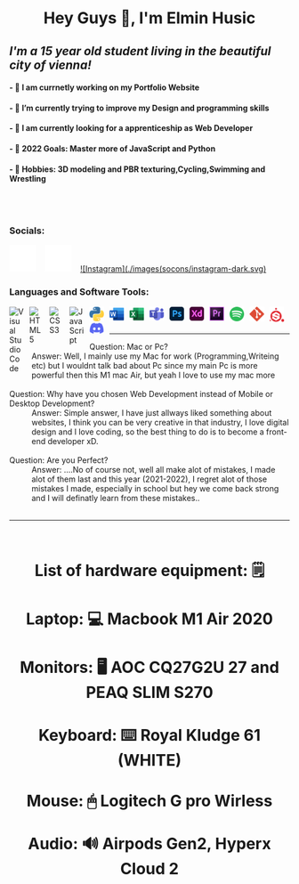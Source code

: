 
# <h1 align="center">Hey Guys 👋, I'm Elmin Husic</h1> 
## ***I'm a 15 year old student living in the beautiful city of vienna!***

#### - 🪪 **I am currnetly working on my Portfolio Website**
#### - 🔫 **I’m currently trying to improve my Design and programming skills**
#### - 👯 **I am currently looking for a apprenticeship as Web Developer**
#### - 🔮 **2022 Goals: Master more of JavaScript and Python**
#### - 🧾 **Hobbies: 3D modeling and PBR texturing,Cycling,Swimming and Wrestling**

<br />
<br />


### **Socials:**

[![Twitter](./images/socons//twitter-dark.svg)](https://twitter.com/Elmin_H772)
&nbsp;&nbsp;
[![Linkdin](./images/socons/linkedin-dark.svg)](https://www.linkedin.com/in/husicelmin/)
&nbsp;&nbsp;
[![Instagram](./images(socons/instagram-dark.svg)](https://www.instagram.com/elmin_h7/)
&nbsp;&nbsp;




### **Languages and Software Tools:**


<img align="left" alt="Visual Studio Code" width="26px" src="https://cdn.jsdelivr.net/gh/devicons/devicon/icons/vscode/vscode-original.svg" style="padding-right:10px;" />
<img align="left" alt="HTML5" width="26px" src="https://cdn.jsdelivr.net/gh/devicons/devicon/icons/html5/html5-original.svg" style="padding-right:10px;" />
<img align="left" alt="CSS3" width="26px" src="https://cdn.jsdelivr.net/gh/devicons/devicon/icons/css3/css3-original.svg" style="padding-right:10px;" />
<img align="left" alt="JavaScript" width="26px" src="https://cdn.jsdelivr.net/gh/devicons/devicon/icons/javascript/javascript-original.svg" style="padding-right:10px;" />
<img align="left" alt="Python" width="26px" src="./images/tocons/python-5.svg" style="padding-right:10px;" />
<img align="left" alt="Word" width="26px" src="./images/tocons/word-1.svg" style="padding-right:10px;" />
<img align="left" alt="Excel" width="26px" src="./images/tocons/excel-4.svg" style="padding-right:10px;" />
<img align="left" alt="Teams" width="26px" src="./images/tocons/microsoft-teams-1.svg" style="padding-right:10px;" />
<img align="left" alt="Photoshop" width="26px" src="./images/tocons/adobe-photoshop-2.svg" style="padding-right:10px;" />
<img align="left" alt="XD" width="26px" src="./images/tocons/adobe-xd-2.svg" style="padding-right:10px;" >
<img align="left" alt="Premiere" width="26px" src="./images/tocons/premiere-cc.svg" style="padding-right:10px;" >
<img align="left" alt="Spotify" width="26px" src="./images/tocons/spotify-2.svg" style="padding-right:10px;" >
<img align="left" alt="Git" width="26px" src="./images/tocons/git-icon.svg" style="padding-right:10px;" >
<img align="left" alt="SubstancePainter" width="26px" src="./images/tocons/substance-painter.svg" style="padding-right:10px;" >
<img align="left" alt="Discord" width="26px" src="./images/tocons/discord-6.svg" style="padding-right:10px"; >

<br>
<br>

***

<dt>Question: Mac or Pc?</dt>

<dd>Answer: Well, I mainly use my Mac for work (Programming,Writeing etc) but I wouldnt talk bad about Pc since my main Pc is more powerful then this M1 mac Air, but yeah I love to use my mac more</dd>

<br>

<dt> Question: Why have you chosen Web Development instead of Mobile or Desktop Development?</dt>

<dd>Answer: Simple answer, I have just allways liked something about websites, I think you can be very creative in that industry, I love digital design and I love coding, so the best thing to do is to become a front-end developer xD.</dd>

<br>

<dt>Question: Are you Perfect?</dt>

<dd>Answer: ....No of course not, well all make alot of mistakes, I made alot of them last and this year (2021-2022), I regret alot of those mistakes I made, especially in school but hey we come back strong and I will definatly learn from these mistakes..
</dd>

<br>

***

<br>

## <h1 align="center"> **List of hardware equipment: 🗒** </h1> 

## <h1 align="center">**Laptop: 💻** Macbook M1 Air 2020</h1> 
## <h1 align="center">**Monitors: 🖥** AOC CQ27G2U 27 and PEAQ SLIM S270</h1> 
## <h1 align="center">**Keyboard: ⌨️** Royal Kludge 61 (WHITE)</h1> 
## <h1 align="center">**Mouse: 🖱** Logitech G pro Wirless</h1> 
## <h1 align="center">**Audio: 🔊** Airpods Gen2, Hyperx Cloud 2</h1> 
